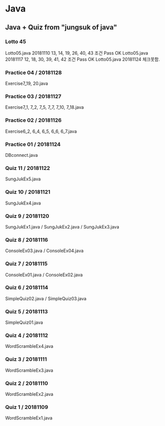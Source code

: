 # Java
## Java + Quiz from "jungsuk of java"

### Lotto 45
Lotto05.java   20181110   13, 14, 19, 26, 40, 43  조건 Pass OK
Lotto05.java   20181117   12, 18, 30, 39, 41, 42  조건 Pass OK
Lotto05.java   20181124   체크못함. 

### Practice 04 / 20181128
Exercise7_19, 20.java

### Practice 03 / 20181127
Exercise7_1, 7_2, 7_5, 7_7, 7_10, 7_18.java

### Practice 02 / 20181126
Exercise6_2, 6_4, 6_5, 6_6, 6_7.java

### Practice 01 / 20181124
DBconnect.java

### Quiz 11 / 20181122
SungJukEx5.java  

### Quiz 10 / 20181121
SungJukEx4.java  

### Quiz 9 / 20181120
SungJukEx1.java  / SungJukEx2.java  / SungJukEx3.java

### Quiz 8 / 20181116
ConsoleEx03.java  / ConsoleEx04.java 

### Quiz 7 / 20181115
ConsoleEx01.java / ConsoleEx02.java 

### Quiz 6 / 20181114
SimpleQuiz02.java / SimpleQuiz03.java 

### Quiz 5 / 20181113
SimpleQuiz01.java

### Quiz 4 / 20181112
WordScrambleEx4.java

### Quiz 3 / 20181111
WordScrambleEx3.java

### Quiz 2 / 20181110
WordScrambleEx2.java

### Quiz 1 / 20181109
WordScrambleEx1.java
